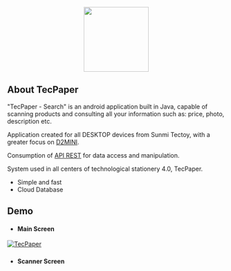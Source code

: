 <p align="center">
    <a href="https://laravel.com" target="_blank">
        <img src="http://tecpaper.tk/tecpaper/public/img/ic_launcher_round.png" width="150" alt="">
    </a>
</p>

## About TecPaper

"TecPaper - Search" is an android application built in Java, capable of scanning products and consulting all your information such as: price, photo, description etc.

Application created for all DESKTOP devices from Sunmi Tectoy, with a greater focus on [D2MINI](https://www.sunmi.com/en/d2mini/).

Consumption of [API REST](https://github.com/nascimentofe/tecpaper-api) for data access and manipulation.

System used in all centers of technological stationery 4.0, TecPaper.

- Simple and fast
- Cloud Database

## Demo

- #### Main Screen
[![TecPaper](http://tecpaper.tk/tecpaper/public/mov/video.gif)](http://tecpaper.tk/tecpaper/public/mov/video.gif)

###
- #### Scanner Screen


